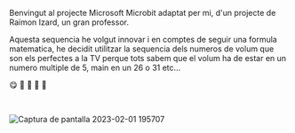 Benvingut al projecte Microsoft Microbit adaptat per mi, d'un projecte de Raimon Izard, un gran professor.

Aquesta sequencia he volgut innovar i en comptes de seguir una formula matematica, he decidit utilitzar la sequencia dels numeros de volum que son els perfectes a la TV
perque tots sabem que el volum ha de estar en un numero multiple de 5, main en un 26 o 31 etc...

😋 
🥇 
👕 
👖 
👟 



⠀  

![Captura de pantalla 2023-02-01 195707](https://user-images.githubusercontent.com/113528574/216137326-ae4552da-7d66-4c47-aa16-cb6f4b2a01c5.png)

